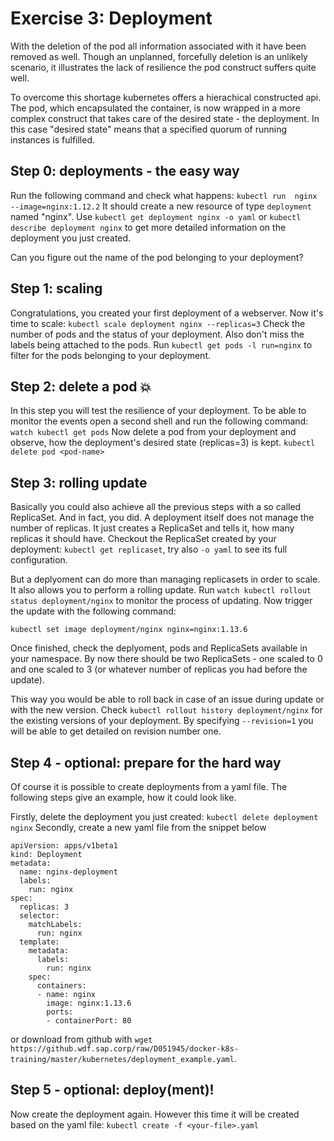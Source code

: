 # Exercise 3: Deployment
With the deletion of the pod all information associated with it have been removed as well. Though an unplanned, forcefully deletion is an unlikely scenario, it illustrates the lack of resilience the pod construct suffers quite well.

To overcome this shortage kubernetes offers a hierachical constructed api. The pod, which encapsulated the container, is now wrapped in a more complex construct that takes care of the desired state - the deployment. In this case "desired state" means that a specified quorum of running instances is fulfilled.


## Step 0: deployments - the easy way
Run the following command and check what happens:
`kubectl run  nginx --image=nginx:1.12.2`
It should create a new resource of type `deployment` named "nginx". Use `kubectl get deployment nginx -o yaml` or `kubectl describe deployment nginx` to get more detailed information on the deployment you just created.

Can you figure out the name of the pod belonging to your deployment?

## Step 1: scaling
Congratulations, you created your first deployment of a webserver. Now it's time to scale:
`kubectl scale deployment nginx --replicas=3`
Check the number of pods and the status of your deployment. Also don't miss the labels being attached to the pods. Run `kubectl get pods -l run=nginx` to filter for the pods belonging to your deployment.

## Step 2: delete a pod :boom:
In this step you will test the resilience of your deployment. To be able to monitor the events open a second shell and run the following command:
`watch kubectl get pods`
Now delete a pod from your deployment and observe, how the deployment's desired state (replicas=3) is kept.
`kubectl delete pod <pod-name>`

## Step 3: rolling update
Basically you could also achieve all the previous steps with a so called ReplicaSet. And in fact, you did. A deployment itself does not manage the number of replicas. It just creates a ReplicaSet and tells it, how many replicas it should have.
Checkout the ReplicaSet created by your deployment:
`kubectl get replicaset`, try also `-o yaml` to see its full configuration.

But a deplyoment can do more than managing replicasets in order to scale. It also allows you to perform a rolling update. Run `watch kubectl rollout status deployment/nginx` to monitor the process of updating. Now trigger the  update with the following command:

`kubectl set image deployment/nginx nginx=nginx:1.13.6`

Once finished, check the deplyoment, pods and ReplicaSets available in your namespace. By now there should be two ReplicaSets - one scaled to 0 and one scaled to 3 (or whatever number of replicas you had before the update).

This way you would be able to roll back in case of an issue during update or with the new version. Check `kubectl rollout history deployment/nginx` for the existing versions of your deployment. By specifying `--revision=1` you will be able to get detailed on revision number one.

## Step 4 - optional: prepare for the hard way
Of course it is possible to create deployments from a yaml file. The following steps give an example, how it could look like.

Firstly, delete the deployment you just created:
`kubectl delete deployment nginx`
Secondly, create a new yaml file from the snippet below
```
apiVersion: apps/v1beta1
kind: Deployment
metadata:
  name: nginx-deployment
  labels:
    run: nginx
spec:
  replicas: 3
  selector:
    matchLabels:
      run: nginx
  template:
    metadata:
      labels:
        run: nginx
    spec:
      containers:
      - name: nginx
        image: nginx:1.13.6
        ports:
        - containerPort: 80
```

or download from github with `wget https://github.wdf.sap.corp/raw/D051945/docker-k8s-training/master/kubernetes/deployment_example.yaml`.

## Step 5 - optional: deploy(ment)!
Now create the deployment again. However this time it will be created based on the yaml file:
`kubectl create -f <your-file>.yaml`
